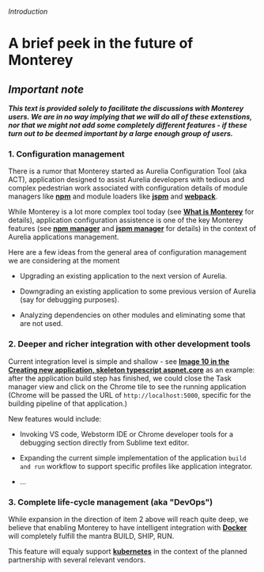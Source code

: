 _Introduction_
# A brief peek in the future of Monterey
## _Important note_
___This text is provided solely to facilitate the discussions with Monterey users. We are in no way implying that we will do all of these extenstions, nor that we might not add some completely different features - if these turn out to be deemed important by a large enough group of users.___

### 1. Configuration management
There is a rumor that Monterey started as Aurelia Configuration Tool (aka ACT), application designed to assist Aurelia developers with tedious and complex pedestrian work associated with configuration details of module managers like **[npm](https://www.npmjs.com/)** and module loaders like **[jspm](http://jspm.io/)** and **[webpack](http://webpack.github.io/docs/)**.

While Monterey is a lot more complex tool today (see **[What is Monterey](../introduction/what_is_monterey.html)** for details), application configuration assistence is one of the key Monterey features (see **[npm manager](../features/npm_manager.html)** and **[jspm manager](../features/jspm_manager.html)** for details) in the context of Aurelia applications management.

Here are a few ideas from the general area of configuration management we are considering at the moment

- Upgrading an existing application to the next version of Aurelia.

- Downgrading an existing application to some previous version of Aurelia (say for debugging purposes).

- Analyzing dependencies on other modules and eliminating some that are not used.

### 2. Deeper and richer integration with other development tools
Current integration level is simple and shallow - see **[Image 10 in the Creating new application, skeleton typescript aspnet.core](../creating_new_application/skeleton-typescript-aspnetcore.html)** as an example: after the application build step has finished, we could close the Task manager view and click on the Chrome tile to see the running application (Chrome will be passed the URL of `http://localhost:5000`, specific for the building pipeline of that application.)

New features would include:

- Invoking VS code, Webstorm IDE or Chrome developer tools for a debugging section directly from Sublime text editor.

- Expanding the current simple implementation of the application `build and run` workflow to support specific profiles like application integrator.

- ...

### 3. Complete life-cycle management (aka "DevOps")

While expansion in the direction of item 2 above will reach quite deep, we believe that enabling Monterey to have intelligent integration with **[Docker](https://www.docker.com/)** will completely fulfill the mantra BUILD, SHIP, RUN. 

This feature will equaly support **[kubernetes](http://kubernetes.io/)** in the context of the planned partnership with several relevant vendors.




